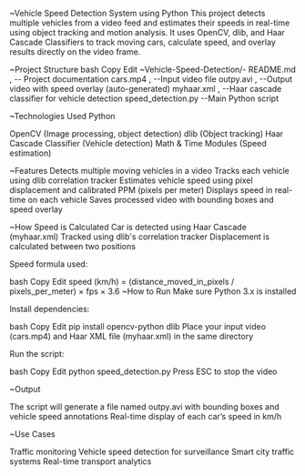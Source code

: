 ~Vehicle Speed Detection System using Python 
This project detects multiple vehicles from a video feed and estimates their speeds in real-time using object tracking and motion analysis. It uses OpenCV, dlib, and Haar Cascade Classifiers to track moving cars, calculate speed, and overlay results directly on the video frame.

~Project Structure
bash
Copy
Edit
~Vehicle-Speed-Detection/-
README.md ,        -- Project documentation
cars.mp4 ,           --Input video file
outpy.avi  ,         --Output video with speed overlay (auto-generated)
myhaar.xml ,         --Haar cascade classifier for vehicle detection
speed_detection.py  --Main Python script

~Technologies Used
Python

OpenCV (Image processing, object detection)
dlib (Object tracking)
Haar Cascade Classifier (Vehicle detection)
Math & Time Modules (Speed estimation)

~Features
Detects multiple moving vehicles in a video
Tracks each vehicle using dlib correlation tracker
Estimates vehicle speed using pixel displacement and calibrated PPM (pixels per meter)
Displays speed in real-time on each vehicle
Saves processed video with bounding boxes and speed overlay

~How Speed is Calculated
Car is detected using Haar Cascade (myhaar.xml)
Tracked using dlib's correlation tracker
Displacement is calculated between two positions

Speed formula used:

bash
Copy
Edit
speed (km/h) = (distance_moved_in_pixels / pixels_per_meter) × fps × 3.6
~How to Run
Make sure Python 3.x is installed

Install dependencies:

bash
Copy
Edit
pip install opencv-python dlib
Place your input video (cars.mp4) and Haar XML file (myhaar.xml) in the same directory

Run the script:

bash
Copy
Edit
python speed_detection.py
Press ESC to stop the video

~Output

The script will generate a file named outpy.avi with bounding boxes and vehicle speed annotations
Real-time display of each car’s speed in km/h

~Use Cases

Traffic monitoring
Vehicle speed detection for surveillance
Smart city traffic systems
Real-time transport analytics



